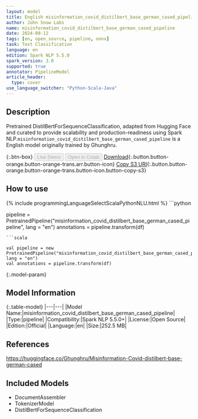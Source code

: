```yaml
---
layout: model
title: English misinformation_covid_distilbert_base_german_cased_pipeline pipeline DistilBertForSequenceClassification from Ghunghru
author: John Snow Labs
name: misinformation_covid_distilbert_base_german_cased_pipeline
date: 2024-09-12
tags: [en, open_source, pipeline, onnx]
task: Text Classification
language: en
edition: Spark NLP 5.5.0
spark_version: 3.0
supported: true
annotator: PipelineModel
article_header:
  type: cover
use_language_switcher: "Python-Scala-Java"
---
```


## Description

Pretrained DistilBertForSequenceClassification, adapted from Hugging Face and curated to provide scalability and production-readiness using Spark NLP.`misinformation_covid_distilbert_base_german_cased_pipeline` is a English model originally trained by Ghunghru.

{:.btn-box}
<button class="button button-orange" disabled>Live Demo</button>
<button class="button button-orange" disabled>Open in Colab</button>
[Download](https://s3.amazonaws.com/auxdata.johnsnowlabs.com/public/models/misinformation_covid_distilbert_base_german_cased_pipeline_en_5.5.0_3.0_1726125026611.zip){:.button.button-orange.button-orange-trans.arr.button-icon}
[Copy S3 URI](s3://auxdata.johnsnowlabs.com/public/models/misinformation_covid_distilbert_base_german_cased_pipeline_en_5.5.0_3.0_1726125026611.zip){:.button.button-orange.button-orange-trans.button-icon.button-copy-s3}

## How to use



<div class="tabs-box" markdown="1">
{% include programmingLanguageSelectScalaPythonNLU.html %}
```python

pipeline = PretrainedPipeline("misinformation_covid_distilbert_base_german_cased_pipeline", lang = "en")
annotations =  pipeline.transform(df)   

```
```scala

val pipeline = new PretrainedPipeline("misinformation_covid_distilbert_base_german_cased_pipeline", lang = "en")
val annotations = pipeline.transform(df)

```
</div>

{:.model-param}
## Model Information

{:.table-model}
|---|---|
|Model Name:|misinformation_covid_distilbert_base_german_cased_pipeline|
|Type:|pipeline|
|Compatibility:|Spark NLP 5.5.0+|
|License:|Open Source|
|Edition:|Official|
|Language:|en|
|Size:|252.5 MB|

## References

https://huggingface.co/Ghunghru/Misinformation-Covid-distilbert-base-german-cased

## Included Models

- DocumentAssembler
- TokenizerModel
- DistilBertForSequenceClassification